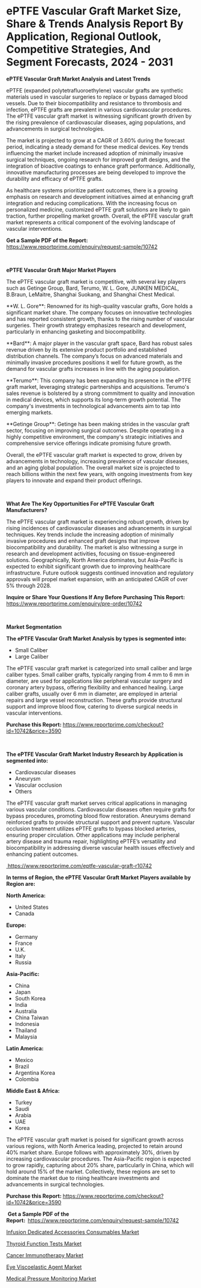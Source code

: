 <p><h1>ePTFE Vascular Graft Market Size, Share & Trends Analysis Report By Application, Regional Outlook, Competitive Strategies, And Segment Forecasts, 2024 - 2031</h1></p><p><strong>ePTFE Vascular Graft Market Analysis and Latest Trends</strong></p>
<p><p>ePTFE (expanded polytetrafluoroethylene) vascular grafts are synthetic materials used in vascular surgeries to replace or bypass damaged blood vessels. Due to their biocompatibility and resistance to thrombosis and infection, ePTFE grafts are prevalent in various cardiovascular procedures. The ePTFE vascular graft market is witnessing significant growth driven by the rising prevalence of cardiovascular diseases, aging populations, and advancements in surgical technologies. </p><p>The market is projected to grow at a CAGR of 3.60% during the forecast period, indicating a steady demand for these medical devices. Key trends influencing the market include increased adoption of minimally invasive surgical techniques, ongoing research for improved graft designs, and the integration of bioactive coatings to enhance graft performance. Additionally, innovative manufacturing processes are being developed to improve the durability and efficacy of ePTFE grafts. </p><p>As healthcare systems prioritize patient outcomes, there is a growing emphasis on research and development initiatives aimed at enhancing graft integration and reducing complications. With the increasing focus on personalized medicine, customized ePTFE graft solutions are likely to gain traction, further propelling market growth. Overall, the ePTFE vascular graft market represents a critical component of the evolving landscape of vascular interventions.</p></p>
<p><strong>Get a Sample PDF of the Report:&nbsp;</strong> <a href="https://www.reportprime.com/enquiry/request-sample/10742?utm_campaign=1138&utm_medium=2&utm_source=Github&utm_content=ia&utm_term=02102024&utm_id=eptfe-vascular-graft">https://www.reportprime.com/enquiry/request-sample/10742</a></p>
<p>&nbsp;</p>
<p><strong>ePTFE Vascular Graft Major Market Players</strong></p>
<p><p>The ePTFE vascular graft market is competitive, with several key players such as Getinge Group, Bard, Terumo, W. L. Gore, JUNKEN MEDICAL, B.Braun, LeMaitre, Shanghai Suokang, and Shanghai Chest Medical.</p><p>**W. L. Gore**: Renowned for its high-quality vascular grafts, Gore holds a significant market share. The company focuses on innovative technologies and has reported consistent growth, thanks to the rising number of vascular surgeries. Their growth strategy emphasizes research and development, particularly in enhancing gasketing and biocompatibility.</p><p>**Bard**: A major player in the vascular graft space, Bard has robust sales revenue driven by its extensive product portfolio and established distribution channels. The company’s focus on advanced materials and minimally invasive procedures positions it well for future growth, as the demand for vascular grafts increases in line with the aging population.</p><p>**Terumo**: This company has been expanding its presence in the ePTFE graft market, leveraging strategic partnerships and acquisitions. Terumo's sales revenue is bolstered by a strong commitment to quality and innovation in medical devices, which supports its long-term growth potential. The company's investments in technological advancements aim to tap into emerging markets.</p><p>**Getinge Group**: Getinge has been making strides in the vascular graft sector, focusing on improving surgical outcomes. Despite operating in a highly competitive environment, the company's strategic initiatives and comprehensive service offerings indicate promising future growth.</p><p>Overall, the ePTFE vascular graft market is expected to grow, driven by advancements in technology, increasing prevalence of vascular diseases, and an aging global population. The overall market size is projected to reach billions within the next few years, with ongoing investments from key players to innovate and expand their product offerings.</p></p>
<p>&nbsp;</p>
<p><strong>What Are The Key Opportunities For ePTFE Vascular Graft Manufacturers?</strong></p>
<p><p>The ePTFE vascular graft market is experiencing robust growth, driven by rising incidences of cardiovascular diseases and advancements in surgical techniques. Key trends include the increasing adoption of minimally invasive procedures and enhanced graft designs that improve biocompatibility and durability. The market is also witnessing a surge in research and development activities, focusing on tissue-engineered solutions. Geographically, North America dominates, but Asia-Pacific is expected to exhibit significant growth due to improving healthcare infrastructure. Future outlook suggests continued innovation and regulatory approvals will propel market expansion, with an anticipated CAGR of over 5% through 2028.</p></p>
<p><strong>Inquire or Share Your Questions If Any Before Purchasing This Report:</strong> <a href="https://www.reportprime.com/enquiry/pre-order/10742?utm_campaign=1138&utm_medium=2&utm_source=Github&utm_content=ia&utm_term=02102024&utm_id=eptfe-vascular-graft">https://www.reportprime.com/enquiry/pre-order/10742</a></p>
<p>&nbsp;</p>
<p><strong>Market Segmentation</strong></p>
<p><strong>The ePTFE Vascular Graft Market Analysis by types is segmented into:</strong></p>
<p><ul><li>Small Caliber</li><li>Large Caliber</li></ul></p>
<p><p>The ePTFE vascular graft market is categorized into small caliber and large caliber types. Small caliber grafts, typically ranging from 4 mm to 6 mm in diameter, are used for applications like peripheral vascular surgery and coronary artery bypass, offering flexibility and enhanced healing. Large caliber grafts, usually over 6 mm in diameter, are employed in arterial repairs and large vessel reconstruction. These grafts provide structural support and improve blood flow, catering to diverse surgical needs in vascular interventions.</p></p>
<p><strong>Purchase this Report:&nbsp;</strong><a href="https://www.reportprime.com/checkout?id=10742&price=3590&utm_campaign=1138&utm_medium=2&utm_source=Github&utm_content=ia&utm_term=02102024&utm_id=eptfe-vascular-graft">https://www.reportprime.com/checkout?id=10742&price=3590</a></p>
<p>&nbsp;</p>
<p><strong>The ePTFE Vascular Graft Market Industry Research by Application is segmented into:</strong></p>
<p><ul><li>Cardiovascular diseases</li><li>Aneurysm</li><li>Vascular occlusion</li><li>Others</li></ul></p>
<p><p>The ePTFE vascular graft market serves critical applications in managing various vascular conditions. Cardiovascular diseases often require grafts for bypass procedures, promoting blood flow restoration. Aneurysms demand reinforced grafts to provide structural support and prevent rupture. Vascular occlusion treatment utilizes ePTFE grafts to bypass blocked arteries, ensuring proper circulation. Other applications may include peripheral artery disease and trauma repair, highlighting ePTFE’s versatility and biocompatibility in addressing diverse vascular health issues effectively and enhancing patient outcomes.</p></p>
<p><a href="https://www.reportprime.com/eptfe-vascular-graft-r10742?utm_campaign=1138&utm_medium=2&utm_source=Github&utm_content=ia&utm_term=02102024&utm_id=eptfe-vascular-graft">&nbsp;https://www.reportprime.com/eptfe-vascular-graft-r10742</a></p>
<p><strong>In terms of Region, the ePTFE Vascular Graft Market Players available by Region are:</strong></p>
<p>
    <p> <strong> North America: </strong>
        <ul>
            <li>United States</li>
            <li>Canada</li>
        </ul>
        </p> 
    <p> <strong> Europe: </strong>
        <ul>
            <li>Germany</li>
            <li>France</li>
            <li>U.K.</li>
            <li>Italy</li>
            <li>Russia</li>
        </ul>
        </p> 
    <p> <strong> Asia-Pacific: </strong>
        <ul>
            <li>China</li>
            <li>Japan</li>
            <li>South Korea</li>
            <li>India</li>
            <li>Australia</li>
            <li>China Taiwan</li>
            <li>Indonesia</li>
            <li>Thailand</li>
            <li>Malaysia</li>
        </ul>
        </p> 
    <p> <strong> Latin America: </strong>
        <ul>
            <li>Mexico</li>
            <li>Brazil</li>
            <li>Argentina Korea</li>
            <li>Colombia</li>
        </ul>
        </p> 
    <p> <strong> Middle East & Africa: </strong>
        <ul>
            <li>Turkey</li>
            <li>Saudi</li>
            <li>Arabia</li>
            <li>UAE</li>
            <li>Korea</li>
        </ul>
    </p>
    </p>
<p><p>The ePTFE vascular graft market is poised for significant growth across various regions, with North America leading, projected to retain around 40% market share. Europe follows with approximately 30%, driven by increasing cardiovascular procedures. The Asia-Pacific region is expected to grow rapidly, capturing about 20% share, particularly in China, which will hold around 15% of the market. Collectively, these regions are set to dominate the market due to rising healthcare investments and advancements in surgical technologies.</p></p>
<p><strong>Purchase this Report: </strong><a href="https://www.reportprime.com/checkout?id=10742&price=3590&utm_campaign=1138&utm_medium=2&utm_source=Github&utm_content=ia&utm_term=02102024&utm_id=eptfe-vascular-graft">https://www.reportprime.com/checkout?id=10742&price=3590</a></p>
<p>&nbsp;<strong>Get a Sample PDF of the Report:&nbsp;&nbsp;</strong><a href="https://www.reportprime.com/enquiry/request-sample/10742?utm_campaign=1138&utm_medium=2&utm_source=Github&utm_content=ia&utm_term=02102024&utm_id=eptfe-vascular-graft">https://www.reportprime.com/enquiry/request-sample/10742</a></p>
<p><strong></strong></p>
<p><p><a href="https://issuu.com/reportprime-2/docs/infusion-dedicated-accessories-cons_46e73c6b286606?utm_campaign=1138&utm_medium=2&utm_source=Github&utm_content=ia&utm_term=02102024&utm_id=eptfe-vascular-graft">Infusion Dedicated Accessories Consumables Market</a></p><p><a href="https://www.linkedin.com/pulse/future-innovation-global-thyroid-function-tests-market-growth-m0t3c?utm_campaign=1138&utm_medium=2&utm_source=Github&utm_content=ia&utm_term=02102024&utm_id=eptfe-vascular-graft">Thyroid Function Tests Market</a></p><p><a href="https://www.linkedin.com/pulse/global-cancer-immunotherapy-market-status-2024-2031-forecast-ctmtc?utm_campaign=1138&utm_medium=2&utm_source=Github&utm_content=ia&utm_term=02102024&utm_id=eptfe-vascular-graft">Cancer Immunotherapy Market</a></p><p><a href="https://github.com/GreisGjoni464/Market-Research-Report-List-1/blob/main/eye-viscoelastic-agent-market.md?utm_campaign=1138&utm_medium=2&utm_source=Github&utm_content=ia&utm_term=02102024&utm_id=eptfe-vascular-graft">Eye Viscoelastic Agent Market</a></p><p><a href="https://issuu.com/reportprime-2/docs/medical-pressure-monitoring-market-_7b2556578e8184?utm_campaign=1138&utm_medium=2&utm_source=Github&utm_content=ia&utm_term=02102024&utm_id=eptfe-vascular-graft">Medical Pressure Monitoring Market</a></p></p>